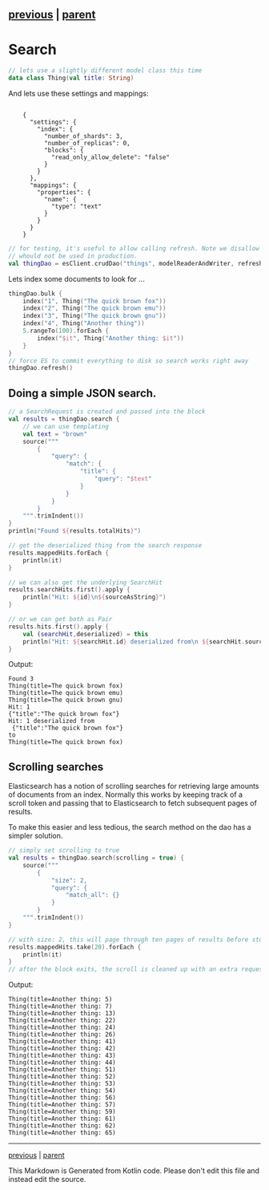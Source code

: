 [previous](bulk-indexing.md) | [parent](index.md)
---

# Search

```kotlin
// lets use a slightly different model class this time
data class Thing(val title: String)
```

And lets use these settings and mappings:

```

    {
      "settings": {
        "index": {
          "number_of_shards": 3,
          "number_of_replicas": 0,
          "blocks": {
            "read_only_allow_delete": "false"
          }
        }
      },
      "mappings": {
        "properties": {
          "name": {
            "type": "text"
          }
        }
      }
    }

```

```kotlin
// for testing, it's useful to allow calling refresh. Note we disallow this by default because this
// whould not be used in production.
val thingDao = esClient.crudDao("things", modelReaderAndWriter, refreshAllowed = true)
```

Lets index some documents to look for ...

```kotlin
thingDao.bulk {
    index("1", Thing("The quick brown fox"))
    index("2", Thing("The quick brown emu"))
    index("3", Thing("The quick brown gnu"))
    index("4", Thing("Another thing"))
    5.rangeTo(100).forEach {
        index("$it", Thing("Another thing: $it"))
    }
}
// force ES to commit everything to disk so search works right away
thingDao.refresh()
```

## Doing a simple JSON search.


```kotlin
// a SearchRequest is created and passed into the block
val results = thingDao.search {
    // we can use templating
    val text = "brown"
    source("""
        {
            "query": {
                "match": {
                    "title": {
                        "query": "$text"
                    }
                }
            }
        }
    """.trimIndent())
}
println("Found ${results.totalHits}")

// get the deserialized thing from the search response
results.mappedHits.forEach {
    println(it)
}

// we can also get the underlying SearchHit
results.searchHits.first().apply {
    println("Hit: ${id}\n${sourceAsString}")
}

// or we can get both as Pair
results.hits.first().apply {
    val (searchHit,deserialized) = this
    println("Hit: ${searchHit.id} deserialized from\n ${searchHit.sourceAsString}\nto\n$deserialized")
}
```

Output:

```
Found 3
Thing(title=The quick brown fox)
Thing(title=The quick brown emu)
Thing(title=The quick brown gnu)
Hit: 1
{"title":"The quick brown fox"}
Hit: 1 deserialized from
 {"title":"The quick brown fox"}
to
Thing(title=The quick brown fox)

```

## Scrolling searches

Elasticsearch has a notion of scrolling searches for retrieving large amounts of 
documents from an index. Normally this works by keeping track of a scroll token and
passing that to Elasticsearch to fetch subsequent pages of results.

To make this easier and less tedious, the search method on the dao has a simpler solution.

```kotlin
// simply set scrolling to true
val results = thingDao.search(scrolling = true) {
    source("""
        {
            "size": 2,
            "query": {
                "match_all": {}
            }
        }
    """.trimIndent())
}

// with size: 2, this will page through ten pages of results before stopping
results.mappedHits.take(20).forEach {
    println(it)
}
// after the block exits, the scroll is cleaned up with an extra request
```

Output:

```
Thing(title=Another thing: 5)
Thing(title=Another thing: 7)
Thing(title=Another thing: 13)
Thing(title=Another thing: 22)
Thing(title=Another thing: 24)
Thing(title=Another thing: 26)
Thing(title=Another thing: 41)
Thing(title=Another thing: 42)
Thing(title=Another thing: 43)
Thing(title=Another thing: 44)
Thing(title=Another thing: 51)
Thing(title=Another thing: 52)
Thing(title=Another thing: 53)
Thing(title=Another thing: 54)
Thing(title=Another thing: 56)
Thing(title=Another thing: 57)
Thing(title=Another thing: 59)
Thing(title=Another thing: 61)
Thing(title=Another thing: 62)
Thing(title=Another thing: 65)

```


---

[previous](bulk-indexing.md) | [parent](index.md)

This Markdown is Generated from Kotlin code. Please don't edit this file and instead edit the source.